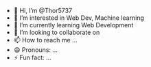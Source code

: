 - 👋 Hi, I’m @Thor5737
- 👀 I’m interested in Web Dev, Machine learning
- 🌱 I’m currently learning Web Development
- 💞️ I’m looking to collaborate on 
- 📫 How to reach me ...
- 😄 Pronouns: ...
- ⚡ Fun fact: ...

<!---
Thor5737/Thor5737 is a ✨ special ✨ repository because its `README.md` (this file) appears on your GitHub profile.
You can click the Preview link to take a look at your changes.
--->
